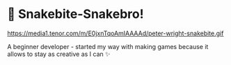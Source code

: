 # 🐍 Snakebite-Snakebro!

https://media1.tenor.com/m/E0jxnTqoAmIAAAAd/peter-wright-snakebite.gif

A beginner developer - started my way with making games because it allows to stay as creative as I can ✨
<!--
**Snakebro180/snakebro180** is a ✨ _special_ ✨ repository because its `README.md` (this file) appears on your GitHub profile.

Here are some ideas to get you started:

- 🔭 I’m currently working on ...
- 🌱 I’m currently learning ...
- 👯 I’m looking to collaborate on ...
- 🤔 I’m looking for help with ...
- 💬 Ask me about ...
- 📫 How to reach me: ...
- 😄 Pronouns: ...
- ⚡ Fun fact: ...
-->
